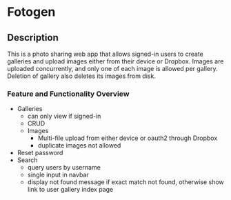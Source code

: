 # Fotogen

## Description
This is a photo sharing web app that allows signed-in users to create galleries and upload images either from their device or Dropbox. Images are uploaded concurrently, and only one of each image is allowed per gallery. Deletion of gallery also deletes its images from disk.

### Feature and Functionality Overview
- Galleries
  - can only view if signed-in 
  - CRUD
  - Images
    - Multi-file upload from either device or oauth2 through Dropbox
    - duplicate images not allowed
- Reset password
- Search
  - query users by username
  - single input in navbar
  - display not found message if exact match not found, otherwise show link to user gallery index page
